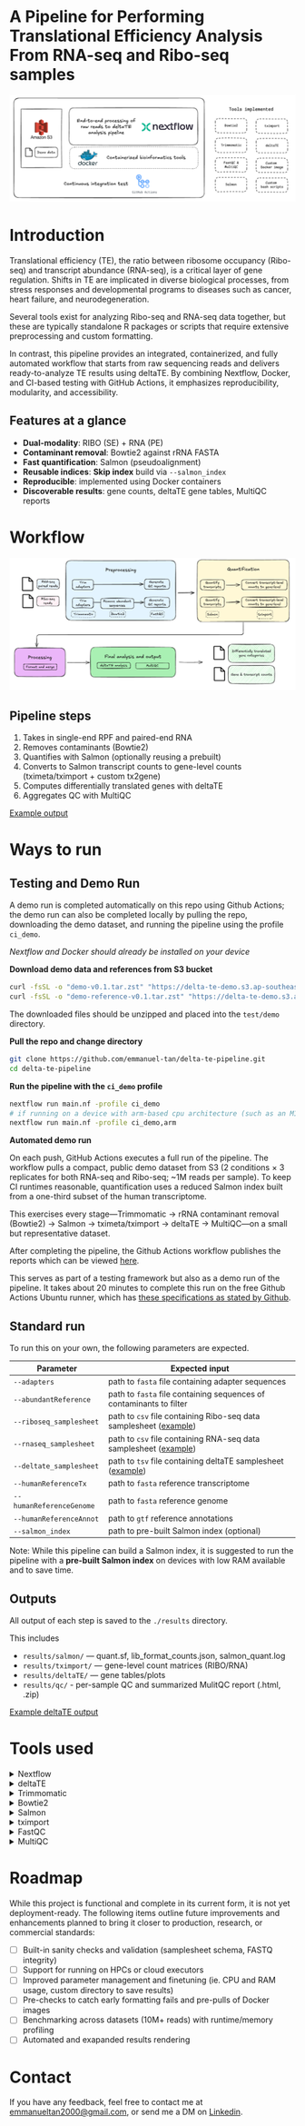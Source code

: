 # A Pipeline for Performing Translational Efficiency Analysis From RNA-seq and Ribo-seq samples

![main-diagram](assets/main-diagram.png)

# Introduction

Translational efficiency (TE), the ratio between ribosome occupancy (Ribo-seq) and transcript abundance (RNA-seq), is a critical layer of gene regulation. Shifts in TE are implicated in diverse biological processes, from stress responses and developmental programs to diseases such as cancer, heart failure, and neurodegeneration. 

Several tools exist for analyzing Ribo-seq and RNA-seq data together, but these are typically standalone R packages or scripts that require extensive preprocessing and custom formatting. 

In contrast, this pipeline provides an integrated, containerized, and fully automated workflow that starts from raw sequencing reads and delivers ready-to-analyze TE results using deltaTE. By combining Nextflow, Docker, and CI-based testing with GitHub Actions, it emphasizes reproducibility, modularity, and accessibility.

## Features at a glance
- **Dual-modality**: RIBO (SE) + RNA (PE)
- **Contaminant removal**: Bowtie2 against rRNA FASTA
- **Fast quantification**: Salmon (pseudoalignment)
- **Reusable indices**: **Skip index** build via `--salmon_index`
- **Reproducible**: implemented using Docker containers
- **Discoverable results**: gene counts, deltaTE gene tables, MultiQC reports

# Workflow 

![pipeline-diagram](assets/pipeline-diagram.png)

## Pipeline steps
1) Takes in single-end RPF and paired-end RNA
2) Removes contaminants (Bowtie2)
3) Quantifies with Salmon (optionally reusing a prebuilt)
4) Converts to Salmon transcript counts to gene-level counts (tximeta/tximport + custom tx2gene)
5) Computes differentially translated genes with deltaTE
6) Aggregates QC with MultiQC

[Example output](./test/example-results/)

# Ways to run
## Testing and Demo Run

A demo run is completed automatically on this repo using Github Actions; the demo run can also be completed locally by pulling the repo, downloading the demo dataset, and running the pipeline using the profile `ci_demo`. 

*Nextflow and Docker should already be installed on your device*

**Download demo data and references from S3 bucket**
```bash
curl -fsSL -o "demo-v0.1.tar.zst" "https://delta-te-demo.s3.ap-southeast-1.amazonaws.com/public/demo-v0.1.tar.zst"
curl -fsSL -o "demo-reference-v0.1.tar.zst" "https://delta-te-demo.s3.ap-southeast-1.amazonaws.com/public/demo-reference-v0.1.tar.zst"
```

The downloaded files should be unzipped and placed into the `test/demo` directory.

**Pull the repo and change directory**

```bash
git clone https://github.com/emmanuel-tan/delta-te-pipeline.git
cd delta-te-pipeline
```

**Run the pipeline with the `ci_demo` profile**

```bash
nextflow run main.nf -profile ci_demo
# if running on a device with arm-based cpu architecture (such as an M1 Macbook), include the arm profile as well
nextflow run main.nf -profile ci_demo,arm
```

**Automated demo run**

On each push, GitHub Actions executes a full run of the pipeline. The workflow pulls a compact, public demo dataset from S3 (2 conditions × 3 replicates for both RNA-seq and Ribo-seq; ~1M reads per sample). To keep CI runtimes reasonable, quantification uses a reduced Salmon index built from a one-third subset of the human transcriptome. 

This exercises every stage—Trimmomatic → rRNA contaminant removal (Bowtie2) → Salmon → tximeta/tximport → deltaTE → MultiQC—on a small but representative dataset.

After completing the pipeline, the Github Actions workflow publishes the reports which can be viewed [here](https://emmanuel-tan.github.io/delta-te-pipeline/).

This serves as part of a testing framework but also as a demo run of the pipeline. It takes about 20 minutes to complete this run on the free Github Actions Ubuntu runner, which has [these specifications as stated by Github](https://docs.github.com/en/actions/reference/runners/github-hosted-runners#standard-github-hosted-runners-for-public-repositories). 

## Standard run 

To run this on your own, the following parameters are expected. 

| Parameter | Expected input |
| --- | --- |
| `--adapters`              | path to `fasta` file containing adapter sequences |
| `--abundantReference`     | path to `fasta` file containing sequences of contaminants to filter |
| `--riboseq_samplesheet`   | path to `csv` file containing Ribo-seq data samplesheet ([example](./test/demo/RIBO-samplesheet.csv)) |
| `--rnaseq_samplesheet`    | path to `csv` file containing RNA-seq data samplesheet ([example](./test/demo/RNA-samplesheet.csv)) |
| `--deltate_samplesheet`   | path to `tsv` file containing deltaTE samplesheet ([example](./test/demo/deltaTE-Samplesheet.tsv)) |
| `--humanReferenceTx`      | path to `fasta` reference transcriptome |
| `--humanReferenceGenome`  | path to `fasta` reference genome |
| `--humanReferenceAnnot`   | path to `gtf` reference annotations |
| `--salmon_index`          | path to pre-built Salmon index (optional) |

Note: While this pipeline can build a Salmon index, it is suggested to run the pipeline with a **pre-built Salmon index** on devices with low RAM available and to save time. 

## Outputs
All output of each step is saved to the `./results` directory. 

This includes
- `results/salmon/` — quant.sf, lib_format_counts.json, salmon_quant.log
- `results/tximport/` — gene-level count matrices (RIBO/RNA)
- `results/deltaTE/` — gene tables/plots
- `results/qc/` - per-sample QC and summarized MulitQC report (.html, .zip)

[Example deltaTE output](./test/example-results/deltaTE/output/Results/Result_figures.pdf)

# Tools used

<details><summary>Nextflow</summary>
Di Tommaso, P., Chatzou, M., Floden, E. W., Barja, P. P., Palumbo, E., & Notredame, C. (2017). Nextflow enables reproducible computational workflows. <i>Nature biotechnology, 35</i>(4), 316-319.

- https://github.com/nextflow-io/nextflow
</details>

<details><summary>deltaTE</summary>
Chothani, S., Adami, E., Ouyang, J. F., Viswanathan, S., Hubner, N., Cook, S. A., ... & Rackham, O. J. (2019). deltaTE: Detection of translationally regulated genes by integrative analysis of Ribo‐seq and RNA‐seq data. <i>Current protocols in molecular biology, 129</i>(1), e108.

- https://github.com/SGDDNB/translational_regulation
</details>

<details><summary>Trimmomatic</summary>
Bolger, A. M., Lohse, M., & Usadel, B. (2014). Trimmomatic: a flexible trimmer for Illumina sequence data. <i>Bioinformatics, 30</i>(15), 2114-2120.

- https://github.com/usadellab/Trimmomatic
</details>

<details><summary>Bowtie2</summary>
Langmead B, Salzberg S. Fast gapped-read alignment with Bowtie 2. Nature Methods. 2012, 9:357-359.

- https://github.com/BenLangmead/bowtie2
</details>

<details><summary>Salmon</summary>
Patro, R., Duggal, G., Love, M. I., Irizarry, R. A., & Kingsford, C. (2017). Salmon provides fast and bias-aware quantification of transcript expression. <i>Nature methods, 14</i>(4), 417-419.

- https://combine-lab.github.io/salmon/
</details>

<details><summary>tximport</summary>
- https://github.com/thelovelab/tximport
</details>

<details><summary>FastQC</summary>
- https://github.com/s-andrews/FastQC
</details>

<details><summary>MultiQC</summary>
Ewels, P., Magnusson, M., Lundin, S., & Käller, M. (2016). MultiQC: summarize analysis results for multiple tools and samples in a single report. <i>Bioinformatics, 32</i>(19), 3047-3048.

- https://github.com/MultiQC/MultiQC
</details>


# Roadmap

While this project is functional and complete in its current form, it is not yet deployment-ready. The following items outline future improvements and enhancements planned to bring it closer to production, research, or commercial standards:

- [ ] Built-in sanity checks and validation (samplesheet schema, FASTQ integrity)
- [ ] Support for running on HPCs or cloud executors
- [ ] Improved parameter management and finetuning (ie. CPU and RAM usage, custom directory to save results)
- [ ] Pre-checks to catch early formatting fails and pre-pulls of Docker images
- [ ] Benchmarking across datasets (10M+ reads) with runtime/memory profiling
- [ ] Automated and exapanded results rendering

# Contact
If you have any feedback, feel free to contact me at emmanueltan2000@gmail.com, or send me a DM on [Linkedin](https://www.linkedin.com/in/emmanuel-tan-0b89051b3/).